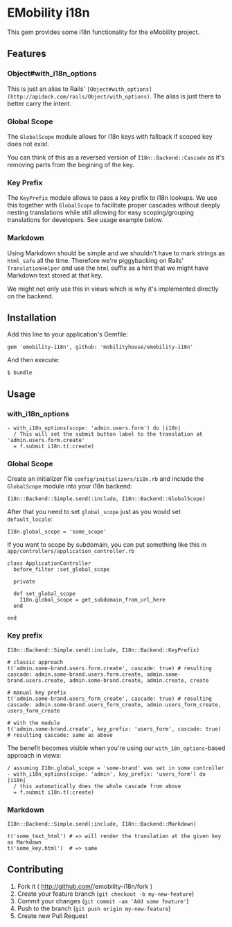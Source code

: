 # EMobility i18n

This gem provides some i18n functionality for the eMobility project.

## Features

### Object#with_i18n_options

This is just an alias to Rails' `[Object#with_options](http://apidock.com/rails/Object/with_options)`. The alias is just there to better carry the intent.

### Global Scope

The `GlobalScope` module allows for i18n keys with fallback if scoped key does not exist.

You can think of this as a reversed version of `I18n::Backend::Cascade` as it's removing parts from the begining of the key.

### Key Prefix

The `KeyPrefix` module allows to pass a key prefix to i18n lookups. We use this together with `GlobalScope` to facilitate proper cascades without deeply nesting translations while still allowing for easy scoping/grouping translations for developers. See usage example below.

### Markdown

Using Markdown should be simple and we shouldn't have to mark strings as `html_safe` all the time. Therefore we're piggybacking on Rails' `TranslationHelper` and use the `html` suffix as a hint that we might have Markdown text stored at that key.

We might not only use this in views which is why it's implemented directly on the backend.

## Installation

Add this line to your application's Gemfile:

    gem 'emobility-i18n', github: 'mobilityhouse/emobility-i18n'

And then execute:

    $ bundle

## Usage

### with_i18n_options

```
- with_i18n_options(scope: 'admin.users.form') do |i18n|
  / This will set the submit button label to the translation at 'admin.users.form.create'
  = f.submit i18n.t(:create)
```

### Global Scope

Create an initializer file `config/initializers/i18n.rb` and include the `GlobalScope` module into your i18n backend:

    I18n::Backend::Simple.send(:include, I18n::Backend::GlobalScope)

After that you need to set `global_scope` just as you would set `default_locale`:
 
    I18n.global_scope = 'some_scope'
    
If you want to scope by subdomain, you can put something like this in `app/controllers/application_controller.rb`

    class ApplicationController
      before_filter :set_global_scope
    
      private

      def set_global_scope
        I18n.global_scope = get_subdomain_from_url_here
      end

    end

### Key prefix

```
I18n::Backend::Simple.send(:include, I18n::Backend::KeyPrefix)

# classic approach
t('admin.some-brand.users.form.create', cascade: true) # resulting cascade: admin.some-brand.users.form.create, admin.some-brand.users.create, admin.some-brand.create, admin.create, create

# manual key prefix
t('admin.some-brand.users_form_create', cascade: true) # resulting cascade: admin.some-brand.users_form_create, admin.users_form_create, users_form_create

# with the module
t('admin.some-brand.create', key_prefix: 'users_form', cascade: true) # resulting cascade: same as above
```

The benefit becomes visible when you're using our `with_18n_options`-based approach in views:

```
/ assuming I18n.global_scope = 'some-brand' was set in some controller
- with_i18n_options(scope: 'admin', key_prefix: 'users_form') do |i18n|
  / this automatically does the whole cascade from above
  = f.submit i18n.t(:create)
```

### Markdown

```
I18n::Backend::Simple.send(:include, I18n::Backend::Markdown)

t('some_text_html') # => will render the translation at the given key as Markdown
t('some_key.html')  # => same
```

## Contributing

1. Fork it ( http://github.com/<my-github-username>/emobility-i18n/fork )
2. Create your feature branch (`git checkout -b my-new-feature`)
3. Commit your changes (`git commit -am 'Add some feature'`)
4. Push to the branch (`git push origin my-new-feature`)
5. Create new Pull Request
